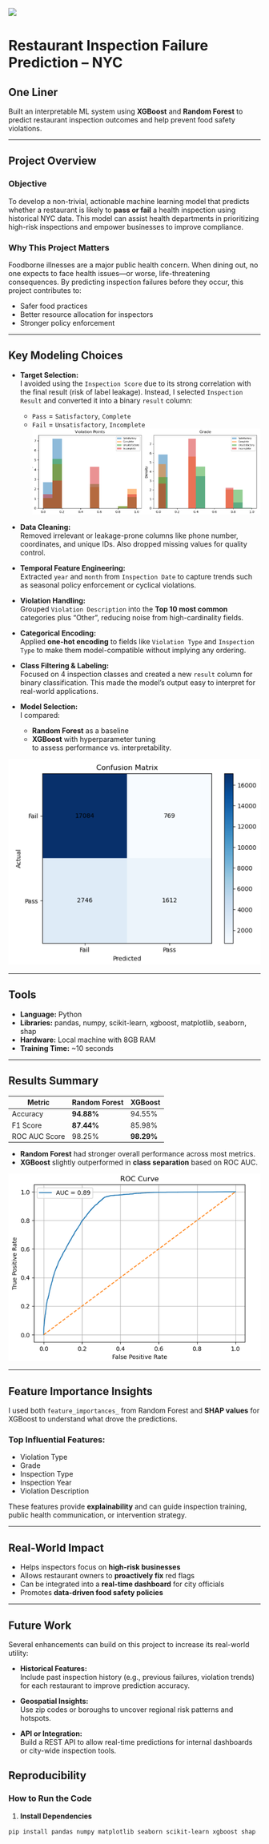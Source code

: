 ![](UTA-DataScience-Logo.png)

#  Restaurant Inspection Failure Prediction – NYC

## One Liner  
Built an interpretable ML system using **XGBoost** and **Random Forest** to predict restaurant inspection outcomes and help prevent food safety violations.

---

##  Project Overview

###  Objective  
To develop a non-trivial, actionable machine learning model that predicts whether a restaurant is likely to **pass or fail** a health inspection using historical NYC data. This model can assist health departments in prioritizing high-risk inspections and empower businesses to improve compliance.

### Why This Project Matters  
Foodborne illnesses are a major public health concern. When dining out, no one expects to face health issues—or worse, life-threatening consequences. By predicting inspection failures before they occur, this project contributes to:
- Safer food practices  
- Better resource allocation for inspectors  
- Stronger policy enforcement  

---

##  Key Modeling Choices 
- **Target Selection:**  
  I avoided using the `Inspection Score` due to its strong correlation with the final result (risk of label leakage). Instead, I selected `Inspection Result` and converted it into a binary `result` column:  
  - `Pass` = `Satisfactory`, `Complete`  
  - `Fail` = `Unsatisfactory`, `Incomplete`  
![im1](im1.png)


- **Data Cleaning:**  
  Removed irrelevant or leakage-prone columns like phone number, coordinates, and unique IDs. Also dropped missing values for quality control.

- **Temporal Feature Engineering:**  
  Extracted `year` and `month` from `Inspection Date` to capture trends such as seasonal policy enforcement or cyclical violations.

- **Violation Handling:**  
  Grouped `Violation Description` into the **Top 10 most common** categories plus “Other”, reducing noise from high-cardinality fields.

- **Categorical Encoding:**  
  Applied **one-hot encoding** to fields like `Violation Type` and `Inspection Type` to make them model-compatible without implying any ordering.

- **Class Filtering & Labeling:**  
  Focused on 4 inspection classes and created a new `result` column for binary classification. This made the model’s output easy to interpret for real-world applications.

- **Model Selection:**  
  I compared:
  - **Random Forest** as a baseline  
  - **XGBoost** with hyperparameter tuning  
  to assess performance vs. interpretability.

![im2](im2.png)

---

##  Tools

- **Language:** Python  
- **Libraries:** pandas, numpy, scikit-learn, xgboost, matplotlib, seaborn, shap  
- **Hardware:** Local machine with 8GB RAM  
- **Training Time:** ~10 seconds

---

##  Results Summary

| **Metric**         | **Random Forest** | **XGBoost**     |
|--------------------|-------------------|-----------------|
| Accuracy           | **94.88%**        | 94.55%          |
| F1 Score           | **87.44%**        | 85.98%          |
| ROC AUC Score      | 98.25%            | **98.29%**      |

- **Random Forest** had stronger overall performance across most metrics.  
- **XGBoost** slightly outperformed in **class separation** based on ROC AUC.

![im3](im3.png)

---

##  Feature Importance Insights

I used both `feature_importances_` from Random Forest and **SHAP values** for XGBoost to understand what drove the predictions.

###  Top Influential Features:
- Violation Type  
- Grade  
- Inspection Type  
- Inspection Year  
- Violation Description

These features provide **explainability** and can guide inspection training, public health communication, or intervention strategy.

---

##  Real-World Impact

-  Helps inspectors focus on **high-risk businesses**  
-  Allows restaurant owners to **proactively fix** red flags  
-  Can be integrated into a **real-time dashboard** for city officials  
-  Promotes **data-driven food safety policies**

---
##  Future Work

Several enhancements can build on this project to increase its real-world utility:

- **Historical Features:**  
  Include past inspection history (e.g., previous failures, violation trends) for each restaurant to improve prediction accuracy.

- **Geospatial Insights:**  
  Use zip codes or boroughs to uncover regional risk patterns and hotspots.

- **API or Integration:**  
  Build a REST API to allow real-time predictions for internal dashboards or city-wide inspection tools.

##  Reproducibility

###  How to Run the Code

1. **Install Dependencies**

```bash
pip install pandas numpy matplotlib seaborn scikit-learn xgboost shap
